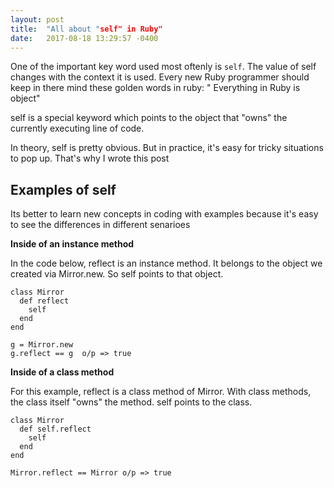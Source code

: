 ```yaml
---
layout: post
title:  "All about "self" in Ruby"
date:   2017-08-18 13:29:57 -0400
---
```



One of the important key word used most oftenly is `self`. The value of self changes with the context it is used. Every new Ruby programmer should keep in there mind these golden words in ruby: " Everything in Ruby is object"  

self is a special keyword which points to the object that "owns" the currently executing line of code.

In theory, self is pretty obvious. But in practice, it's easy for tricky situations to pop up. That's why I wrote this post

## Examples of self

Its better to learn new concepts in coding with examples because it's easy to see the differences in different senarioes

**Inside of an instance method**

In the code below, reflect is an instance method. It belongs to the object we created via Mirror.new. So self points to that object.

```
class Mirror
  def reflect
    self
  end
end

g = Mirror.new
g.reflect == g  o/p => true
```

**Inside of a class method**

For this example, reflect is a class method of Mirror. With class methods, the class itself "owns" the method. self points to the class.

```
class Mirror
  def self.reflect
    self
  end
end

Mirror.reflect == Mirror o/p => true
```


